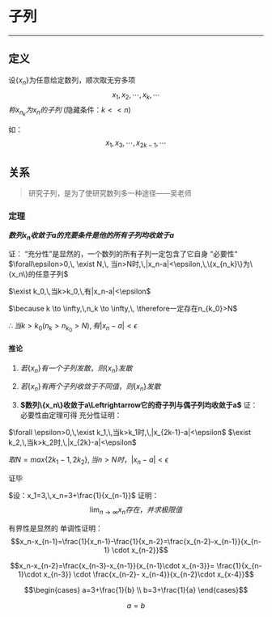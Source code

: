 # 子列

---

## 定义

设$\{x_n\}$为任意给定数列，顺次取无穷多项
$$x_1,\,x_2,\, \cdots ,\, x_k,\, \cdots$$
$称{x_{n_k}}为{x_n}的子列$
(隐藏条件：$k<<n$)

如：
$$x_1,\, x_3,\,\cdots,\,x_{2k-1},\,\cdots$$

## 关系

> 研究子列，是为了使研究数列多一种途径——吴老师

### 定理
**$数列{x_n}收敛于a的充要条件是他的所有子列均收敛于a$**

证：
“充分性”是显然的，一个数列的所有子列一定包含了它自身
“必要性“
$\forall\epsilon>0,\, \exist N,\, 当n>N时,\,|x_n-a|<\epsilon,\,\{x_{n_k}\}为\{x_n\}的任意子列$

$\exist k_0,\,当k>k_0,\,有|x_n-a|<\epsilon$

$\because k \to \infty,\,n_k \to \infty,\, \therefore一定存在n_{k_0}>N$

$\therefore 当k>k_0(n_k>n_{k_0}>N),有|x_n-a|<\epsilon$

#### 推论
1. $若\{x_n\}有一个子列发散，则\{x_n\}发散$
2. $若\{x_n\}有两个子列收敛于不同值，则\{x_n\}发散$


3. **$数列\{x_n\}收敛于a\Leftrightarrow它的奇子列与偶子列均收敛于a$**
证：
必要性由定理可得
充分性证明：

$\forall \epsilon>0,\,\exist k_1,\,当k>k_1时,\,|x_{2k-1}-a|<\epsilon$
$\exist k_2,\,当k>k_2时,\,|x_{2k}-a|<\epsilon$

$取N=max\{2k_1-1,\,2k_2\},\,当n>N时，|x_n-a|<\epsilon$

证毕

$设：x_1=3,\,x_n=3+\frac{1}{x_{n-1}}$
证明：
$$\lim_{n\to \infty}x_n存在，并求极限值$$

有界性是显然的
单调性证明：
$$x_n-x_{n-1}=\frac{1}{x_n-1}-\frac{1}{x_n-2}=\frac{x_{n-2}-x_{n-1}}{x_{n-1} \cdot x_{n-2}}$$

$$x_n-x_{n-2}=\frac{x_{n-3}-x_{n-1}}{x_{n-1}\cdot x_{n-3}}= \frac{1}{x_{n-1}\cdot x_{n-3}} \cdot \frac{x_{n-2}- x_{n-4}}{x_{n-2}\cdot x_{x-4}}$$

$$\begin{cases}
    a=3+\frac{1}{b} \\
    b=3+\frac{1}{a}
\end{cases}$$

$$a=b$$
